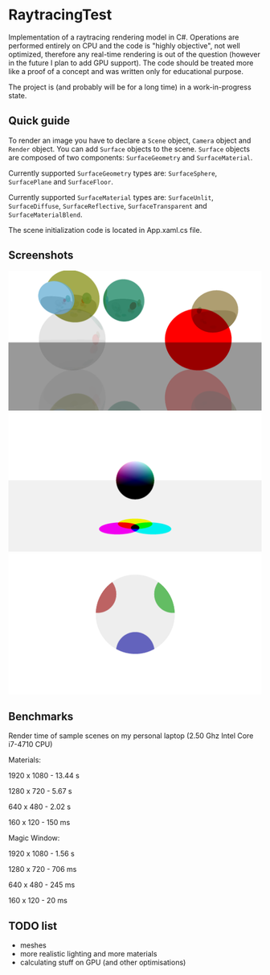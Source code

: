 # RaytracingTest

Implementation of a raytracing rendering model in C#.
Operations are performed entirely on CPU and the code is "highly objective", not well optimized, therefore any real-time rendering is out of the question (however in the future I plan to add GPU support).
The code should be treated more like a proof of a concept and was written only for educational purpose.

The project is (and probably will be for a long time) in a work-in-progress state.

Quick guide
-----------
To render an image you have to declare a ```Scene``` object, ```Camera``` object and ```Render``` object.
You can add ```Surface``` objects to the scene. ```Surface``` objects are composed of two components: ```SurfaceGeometry``` and ```SurfaceMaterial```.

Currently supported ```SurfaceGeometry``` types are: ```SurfaceSphere```, ```SurfacePlane``` and ```SurfaceFloor```.

Currently supported ```SurfaceMaterial``` types are: ```SurfaceUnlit```, ```SurfaceDiffuse```, ```SurfaceReflective```, ```SurfaceTransparent``` and ```SurfaceMaterialBlend```.

The scene initialization code is located in App.xaml.cs file.

Screenshots
-----------

![Materials sample scene](/materials.png)
![Lighting2 sample scene](/lighting2.png)
![MagicWindow sample scene](/window.png)

Benchmarks
----------

Render time of sample scenes on my personal laptop (2.50 Ghz Intel Core i7-4710 CPU)

Materials:

1920 x 1080 - 13.44 s

1280 x 720  - 5.67 s

640 x 480   - 2.02 s

160 x 120   - 150 ms

Magic Window:

1920 x 1080 - 1.56 s

1280 x 720  - 706 ms

640 x 480   - 245 ms

160 x 120   - 20 ms

TODO list
---------
- meshes
- more realistic lighting and more materials
- calculating stuff on GPU (and other optimisations)
